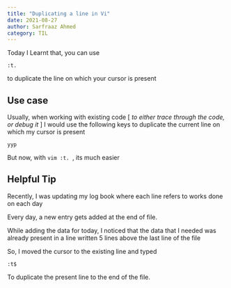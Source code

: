 ```yaml
---
title: "Duplicating a line in Vi"
date: 2021-08-27
author: Sarfraaz Ahmed
category: TIL
---
```


Today I Learnt that, you can use

```vim
:t.
```

to duplicate the line on which your cursor is present

## Use case

Usually, when working with existing code [ _to either trace through the code, or debug it_ ]
I would use the following keys to duplicate the current line on which my cursor is present

```vim
yyp
```

But now, with ```vim :t. ```, its much easier

## Helpful Tip

Recently, I was updating my log book where each line refers to works done on each day

Every day, a new entry gets added at the end of file.

While adding the data for today, I noticed that the data that I needed was already present in a line written 5 lines above the last line of the file

So, I moved the cursor to the existing line and typed

```vim
:t$
```

To duplicate the present line to the end of the file.
